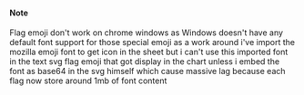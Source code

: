 #### Note

Flag emoji don't work on chrome windows as Windows doesn't have any default font support for those special emoji
as a work around i've import the mozilla emoji font to get icon in the sheet but i can't use this imported font
in the text svg flag emoji that got display in the chart unless i embed the font as base64 in the svg himself 
which cause massive lag because each flag now store around 1mb of font content 